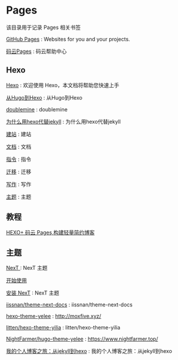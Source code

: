 # Pages
该目录用于记录 Pages 相关书签

[GitHub Pages](https://pages.github.com/) : Websites for you and your projects.  

[码云Pages](https://gitee.com/help/articles/4136#article-header0) : 码云帮助中心 

## Hexo

[Hexo](https://hexo.io/zh-cn/docs/) : 欢迎使用 Hexo，本文档将帮助您快速上手 

[从Hugo到Hexo](https://www.jianshu.com/p/3d250d516716) : 从Hugo到Hexo 

[doublemine](https://notes.doublemine.me/tags/) : doublemine 

[为什么用hexo代替jekyll](https://blog.csdn.net/aluomaidi/article/details/52620729) : 为什么用hexo代替jekyll 

[建站](https://hexo.io/zh-cn/docs/setup) : 建站 

[文档](https://hexo.io/zh-cn/docs/) : 文档 

[指令](https://hexo.io/zh-cn/docs/commands) : 指令 

[迁移](https://hexo.io/zh-cn/docs/migration) : 迁移 

[写作](https://hexo.io/zh-cn/docs/writing) : 写作

[主题](https://hexo.io/zh-cn/docs/themes) : 主题 


## 教程
[HEXO+ 码云 Pages,构建轻量简约博客](https://learnku.com/articles/5550/hexo-ma-yun-gou-jian-zi-ji-de-mian-fei-bo-ke)


## 主题

[NexT ](http://theme-next.iissnan.com/) : NexT 主题

[开始使用](http://theme-next.iissnan.com/getting-started.html)

[安装 NexT](http://theme-next.iissnan.com/getting-started.html) : NexT 主题

[iissnan/theme-next-docs](https://github.com/iissnan/theme-next-docs) : iissnan/theme-next-docs 

[hexo-theme-yelee](https://github.com/MOxFIVE/hexo-theme-yelee) : http://moxfive.xyz/ 

[litten/hexo-theme-yilia](https://github.com/litten/hexo-theme-yilia) : litten/hexo-theme-yilia 

[NightFarmer/hugo-theme-yelee](https://github.com/NightFarmer/hugo-theme-yelee) : https://www.nightfarmer.top/ 

[我的个人博客之旅：从jekyll到hexo](https://blog.csdn.net/u011475210/article/details/79023429) : 我的个人博客之旅：从jekyll到hexo 







